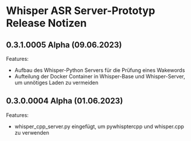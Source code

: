# Whisper ASR Server-Prototyp Release Notizen


## 0.3.1.0005 Alpha (09.06.2023)

Features: 

* Aufbau des Whisper-Python Servers für die Prüfung eines Wakewords
* Aufteilung der Docker Container in Whisper-Base und Whisper-Server, um unnötiges Laden zu vermeiden


## 0.3.0.0004 Alpha (01.06.2023)

Features:

* whisper_cpp_server.py eingefügt, um pywhisptercpp und whisper.cpp zu verwenden

